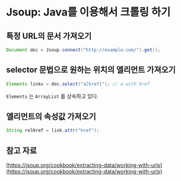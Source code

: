 # Jsoup: Java를 이용해서 크롤링 하기

## 특정 URL의 문서 가져오기

```java
Document doc = Jsoup.connect("http://example.com/").get();
```

## selector 문법으로 원하는 위치의 엘리먼트 가져오기

```java
Elements links = doc.select("a[href]"); // a with href
```

`Elements` 는 `ArrayList` 를 상속하고 있다.

## 엘리먼트의 속성값 가져오기

```java
String relHref = link.attr("href"); 
```

## 참고 자료

[https://jsoup.org/cookbook/extracting-data/working-with-urls](https://jsoup.org/cookbook/extracting-data/working-with-urls)